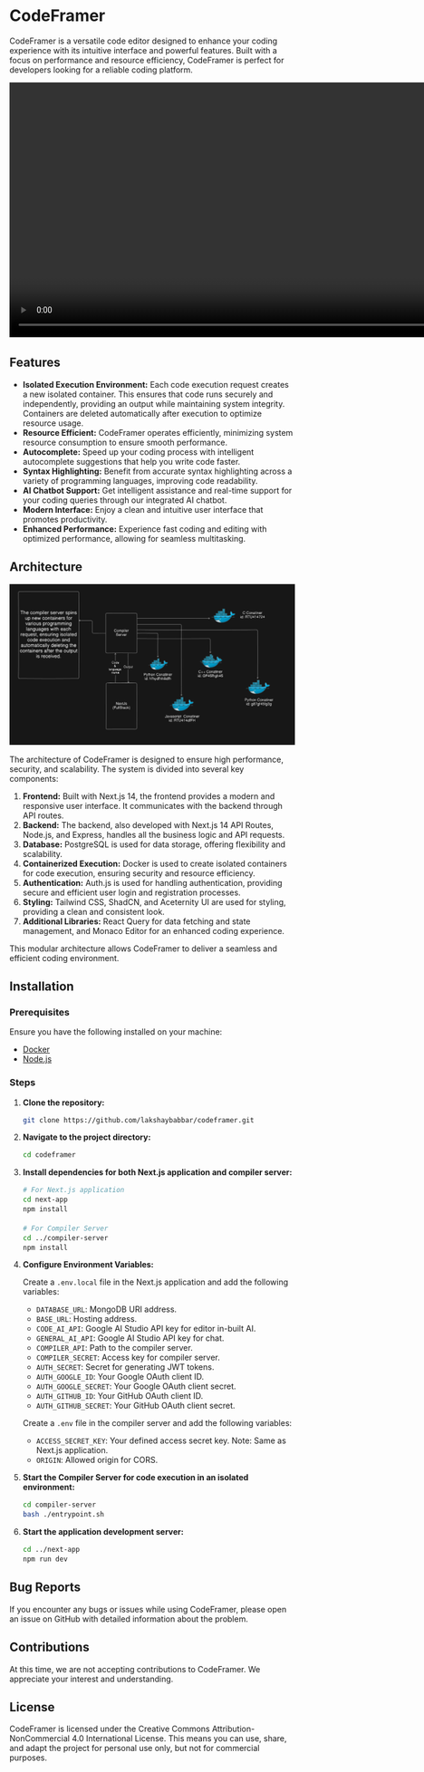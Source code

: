 # CodeFramer

CodeFramer is a versatile code editor designed to enhance your coding experience with its intuitive interface and powerful features. Built with a focus on performance and resource efficiency, CodeFramer is perfect for developers looking for a reliable coding platform.

<video src="https://github.com/user-attachments/assets/918cfc40-e247-4faf-afd2-e854fb5bb10e" width="900px" alt="Intro Video" controls></video>

## Features

- **Isolated Execution Environment:** Each code execution request creates a new isolated container. This ensures that code runs securely and independently, providing an output while maintaining system integrity. Containers are deleted automatically after execution to optimize resource usage.
- **Resource Efficient:** CodeFramer operates efficiently, minimizing system resource consumption to ensure smooth performance.
- **Autocomplete:** Speed up your coding process with intelligent autocomplete suggestions that help you write code faster.
- **Syntax Highlighting:** Benefit from accurate syntax highlighting across a variety of programming languages, improving code readability.
- **AI Chatbot Support:** Get intelligent assistance and real-time support for your coding queries through our integrated AI chatbot.
- **Modern Interface:** Enjoy a clean and intuitive user interface that promotes productivity.
- **Enhanced Performance:** Experience fast coding and editing with optimized performance, allowing for seamless multitasking.

## Architecture

<img src="./assets/arch.png" alt="CodeFramer Architecture" width="900px" />

The architecture of CodeFramer is designed to ensure high performance, security, and scalability. The system is divided into several key components:

1. **Frontend:** Built with Next.js 14, the frontend provides a modern and responsive user interface. It communicates with the backend through API routes.
2. **Backend:** The backend, also developed with Next.js 14 API Routes, Node.js, and Express, handles all the business logic and API requests.
3. **Database:** PostgreSQL is used for data storage, offering flexibility and scalability.
4. **Containerized Execution:** Docker is used to create isolated containers for code execution, ensuring security and resource efficiency.
5. **Authentication:** Auth.js is used for handling authentication, providing secure and efficient user login and registration processes.
6. **Styling:** Tailwind CSS, ShadCN, and Aceternity UI are used for styling, providing a clean and consistent look.
7. **Additional Libraries:** React Query for data fetching and state management, and Monaco Editor for an enhanced coding experience.

This modular architecture allows CodeFramer to deliver a seamless and efficient coding environment.

## Installation

### Prerequisites

Ensure you have the following installed on your machine:

- [Docker](https://www.docker.com/get-started)
- [Node.js](https://nodejs.org/en/download/)

### Steps

1. **Clone the repository:**

    ```bash
    git clone https://github.com/lakshaybabbar/codeframer.git
    ```

2. **Navigate to the project directory:**

    ```bash
    cd codeframer
    ```

3. **Install dependencies for both Next.js application and compiler server:**

    ```bash
    # For Next.js application
    cd next-app
    npm install

    # For Compiler Server
    cd ../compiler-server
    npm install
    ```

4. **Configure Environment Variables:**

    Create a `.env.local` file in the Next.js application and add the following variables:

    - `DATABASE_URL`: MongoDB URI address.
    - `BASE_URL`: Hosting address.
    - `CODE_AI_API`: Google AI Studio API key for editor in-built AI.
    - `GENERAL_AI_API`: Google AI Studio API key for chat.
    - `COMPILER_API`: Path to the compiler server.
    - `COMPILER_SECRET`: Access key for compiler server.
    - `AUTH_SECRET`: Secret for generating JWT tokens.
    - `AUTH_GOOGLE_ID`: Your Google OAuth client ID.
    - `AUTH_GOOGLE_SECRET`: Your Google OAuth client secret.
    - `AUTH_GITHUB_ID`: Your GitHub OAuth client ID.
    - `AUTH_GITHUB_SECRET`: Your GitHub OAuth client secret.

    Create a `.env` file in the compiler server and add the following variables:

    - `ACCESS_SECRET_KEY`: Your defined access secret key. Note: Same as Next.js application.
    - `ORIGIN`: Allowed origin for CORS.

5. **Start the Compiler Server for code execution in an isolated environment:**

    ```bash
    cd compiler-server
    bash ./entrypoint.sh
    ```

6. **Start the application development server:**

    ```bash
    cd ../next-app
    npm run dev
    ```

## Bug Reports

If you encounter any bugs or issues while using CodeFramer, please open an issue on GitHub with detailed information about the problem.

## Contributions

At this time, we are not accepting contributions to CodeFramer. We appreciate your interest and understanding.

## License

CodeFramer is licensed under the Creative Commons Attribution-NonCommercial 4.0 International License. This means you can use, share, and adapt the project for personal use only, but not for commercial purposes.